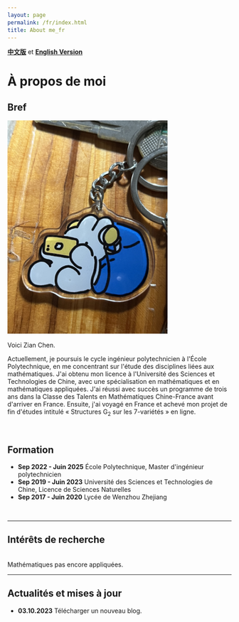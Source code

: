 ```yaml
---
layout: page
permalink: /fr/index.html
title: About me_fr
---
```


**[中文版](https://zian-chen.github.io/zh/)** et **[English Version](https://zian-chen.github.io)**

# À propos de moi

## Bref

<img src="/images/again.JPG" class="floatpic" width="360" height="480">

Voici Zian Chen.

Actuellement, je poursuis le cycle ingénieur polytechnicien à l'École Polytechnique, en me concentrant sur l'étude des disciplines liées aux mathématiques. J'ai obtenu mon licence à l'Université des Sciences et Technologies de Chine, avec une spécialisation en mathématiques et en mathématiques appliquées. J'ai réussi avec succès un programme de trois ans dans la Classe des Talents en Mathématiques Chine-France avant d'arriver en France. Ensuite, j'ai voyagé en France et achevé mon projet de fin d'études intitulé « Structures G<sub>2</sub> sur les 7-variétés » en ligne.

<br>

## Formation

- **Sep 2022 - Juin 2025** École Polytechnique, Master d'ingénieur polytechnicien
- **Sep 2019 - Juin 2023** Université des Sciences et Technologies de Chine, Licence de Sciences Naturelles
- **Sep 2017 - Juin 2020** Lycée de Wenzhou Zhejiang

<br>

---

## Intérêts de recherche

<br> Mathématiques pas encore appliquées.

---

## Actualités et mises à jour

- **03.10.2023** Télécharger un nouveau blog.

<br>
